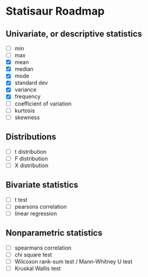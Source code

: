 # Statisaur Roadmap

## Univariate, or descriptive statistics

- [ ] min
- [ ] max
- [x] mean
- [x] median
- [x] mode
- [x] standard dev
- [x] variance
- [x] frequency
- [ ] coefficient of variation
- [ ] kurtosis
- [ ] skewness

## Distributions

- [ ] t distribution
- [ ] F distribution
- [ ] X distribution

## Bivariate statistics

- [ ] t test
- [ ] pearsons correlation
- [ ] linear regression

## Nonparametric statistics

- [ ] spearmans correlation
- [ ] chi square test
- [ ] Wilcoxon rank-sum test / Mann-Whitney U test
- [ ] Kruskal Wallis test
